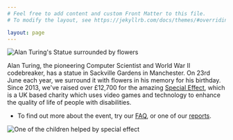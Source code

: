 ```yaml
---
# Feel free to add content and custom Front Matter to this file.
# To modify the layout, see https://jekyllrb.com/docs/themes/#overriding-theme-defaults

layout: page
---
```



<img src="{{site.baseurl}}/assets/images/2019/1.jpg" alt="Alan Turing's Statue surrounded by flowers">  

Alan Turing, the pioneering Computer Scientist and World War II codebreaker, has a statue in Sackville Gardens in Manchester. On 23rd June each year, we surround it with flowers in his memory for his birthday. Since 2013, we've raised over £12,700 for the amazing [Special Effect](https://www.youtube.com/watch?v=kpYNG7MivHs&feature=emb_title), which is a UK based charity which uses video games and technology to enhance the quality of life of people with disabilities.


* To find out more about the event, try our [FAQ](faq.html), or one of our [reports](reports.html). 

<img src="{{site.baseurl}}/assets/images/specialeffect.jpg" alt="One of the children helped by special effect">  

<!-- 
Amounts raised
2014,   436
2015,   650
2016,  2050
2017,   976
2018,  1530
2019,  1918
2021,  2459
2022,  2708
----
12,727
---> 
